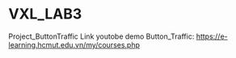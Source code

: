 # VXL_LAB3
Project_ButtonTraffic
Link youtobe demo Button_Traffic: https://e-learning.hcmut.edu.vn/my/courses.php
